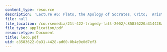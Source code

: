 ```yaml
---
content_type: resource
description: 'Lecture #6: Plato, the Apology of Socrates, Crito;  Aristotle, Poetics'
file: null
file_location: /coursemedia/21l-422-tragedy-fall-2002/c85836220a314428ad600b4e9e0d7ef3_lec6.pdf
file_type: application/pdf
resourcetype: Document
title: lec6.pdf
uid: c8583622-0a31-4428-ad60-0b4e9e0d7ef3
---
```

